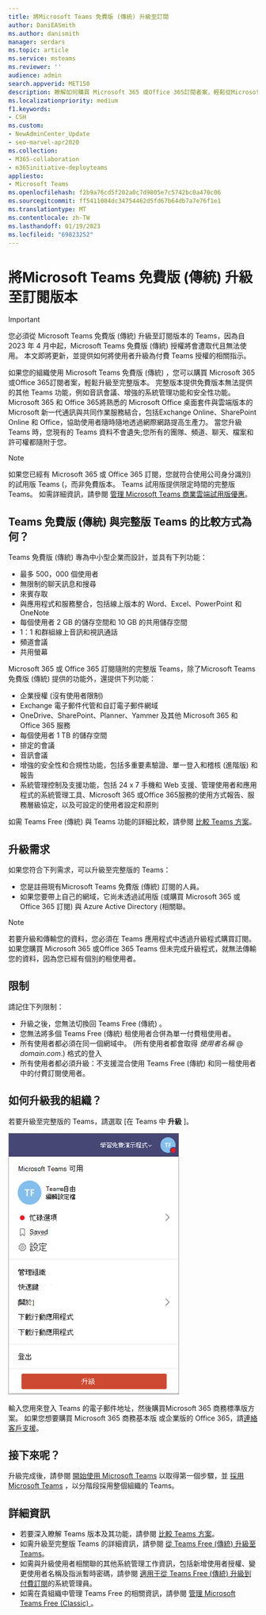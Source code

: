 ```yaml
---
title: 將Microsoft Teams 免費版 (傳統) 升級至訂閱
author: DaniEASmith
ms.author: danismith
manager: serdars
ms.topic: article
ms.service: msteams
ms.reviewer: ''
audience: admin
search.appverid: MET150
description: 瞭解如何購買 Microsoft 365 或Office 365訂閱者案，輕鬆從Microsoft Teams 免費版 (傳統) 升級至完整版本。
ms.localizationpriority: medium
f1.keywords:
- CSH
ms.custom:
- NewAdminCenter_Update
- seo-marvel-apr2020
ms.collection:
- M365-collaboration
- m365initiative-deployteams
appliesto:
- Microsoft Teams
ms.openlocfilehash: f2b9a76cd5f202a0c7d9805e7c5742bc0a470c06
ms.sourcegitcommit: ff5411084dc34754462d5fd67b64db7a7e76f1e1
ms.translationtype: MT
ms.contentlocale: zh-TW
ms.lasthandoff: 01/19/2023
ms.locfileid: "69823252"
---
```

# <a name="upgrade-microsoft-teams-free-classic-to-subscription-version"></a>將Microsoft Teams 免費版 (傳統) 升級至訂閱版本

> [!IMPORTANT]
> 您必須從 Microsoft Teams 免費版 (傳統) 升級至訂閱版本的 Teams，因為自 2023 年 4 月中起，Microsoft Teams 免費版 (傳統) 授權將會遭取代且無法使用。 本文即將更新，並提供如何將使用者升級為付費 Teams 授權的相關指示。

如果您的組織使用 Microsoft Teams 免費版 (傳統) ，您可以購買 Microsoft 365 或Office 365訂閱者案，輕鬆升級至完整版本。 完整版本提供免費版本無法提供的其他 Teams 功能，例如音訊會議、增強的系統管理功能和安全性功能。 Microsoft 365 和 Office 365將熟悉的 Microsoft Office 桌面套件與雲端版本的 Microsoft 新一代通訊與共同作業服務結合，包括Exchange Online、SharePoint Online 和 Office，協助使用者隨時隨地透過網際網路提高生產力。 當您升級 Teams 時，您現有的 Teams 資料不會遺失;您所有的團隊、頻道、聊天、檔案和許可權都隨附于您。

> [!NOTE]
> 如果您已經有 Microsoft 365 或 Office 365 訂閱，您就符合使用公司身分識別) 的試用版 Teams (，而非免費版本。 Teams 試用版提供限定時間的完整版 Teams。 如需詳細資訊，請參閱 [管理 Microsoft Teams 商業雲端試用版優惠](./teams-exploratory.md)。

## <a name="how-does-teams-free-classic-compare-to-the-full-version-of-teams"></a>Teams 免費版 (傳統) 與完整版 Teams 的比較方式為何？

Teams 免費版 (傳統) 專為中小型企業而設計，並具有下列功能：

- 最多 500，000 個使用者
- 無限制的聊天訊息和搜尋
- 來賓存取
- 與應用程式和服務整合，包括線上版本的 Word、Excel、PowerPoint 和 OneNote
- 每個使用者 2 GB 的儲存空間和 10 GB 的共用儲存空間
- 1：1 和群組線上音訊和視訊通話
- 頻道會議
- 共用螢幕

Microsoft 365 或 Office 365 訂閱隨附的完整版 Teams，除了Microsoft Teams 免費版 (傳統) 提供的功能外，還提供下列功能：

- 企業授權 (沒有使用者限制) 
- Exchange 電子郵件代管和自訂電子郵件網域
- OneDrive、SharePoint、Planner、Yammer 及其他 Microsoft 365 和 Office 365 服務
- 每個使用者 1 TB 的儲存空間
- 排定的會議
- 音訊會議
- 增強的安全性和合規性功能，包括多重要素驗證、單一登入和稽核 (進階版) 和報告
- 系統管理控制及支援功能，包括 24 x 7 手機和 Web 支援、管理使用者和應用程式的系統管理工具、Microsoft 365 或Office 365服務的使用方式報告、服務層級協定，以及可設定的使用者設定和原則

如需 Teams Free (傳統) 與 Teams 功能的詳細比較，請參閱 [比較 Teams 方案](https://products.office.com/microsoft-teams/free)。

## <a name="upgrade-requirements"></a>升級需求

如果您符合下列需求，可以升級至完整版的 Teams：

- 您是註冊現有Microsoft Teams 免費版 (傳統) 訂閱的人員。
- 如果您要帶上自己的網域，它尚未透過試用版 (或購買 Microsoft 365 或 Office 365 訂閱) 與 Azure Active Directory (相關聯。

> [!NOTE]
> 若要升級和傳輸您的資料，您必須在 Teams 應用程式中透過升級程式購買訂閱。 如果您購買 Microsoft 365 或Office 365 Teams 但未完成升級程式，就無法傳輸您的資料，因為您已經有個別的租使用者。

## <a name="limitations"></a>限制

請記住下列限制：

- 升級之後，您無法切換回 Teams Free (傳統) 。
- 您無法將多個 Teams Free (傳統) 租使用者合併為單一付費租使用者。
- 所有使用者都必須在同一個網域中。  (所有使用者都會取得 *使用者名稱* @ *domain.com*.) 格式的登入
- 所有使用者都必須升級：不支援混合使用 Teams Free (傳統) 和同一租使用者中的付費訂閱使用者。

## <a name="how-do-i-upgrade-my-organization"></a>如何升級我的組織？

若要升級至完整版的 Teams，請選取 [在 Teams 中 **升級** ]。

![顯示 [升級] 按鈕的螢幕擷取畫面。](media/teams-freemium-upgrade-image1.png)

輸入您用來登入 Teams 的電子郵件地址，然後購買Microsoft 365 商務標準版方案。 如果您想要購買 Microsoft 365 商務基本版 或企業版的 Office 365，請[連絡客戶支援](https://portal.office.com/support/altusupport.aspx?app=teamsfreeupgrade)。

## <a name="whats-next"></a>接下來呢？

升級完成後，請參閱 [開始使用 Microsoft Teams](get-started-with-teams-quick-start.md) 以取得第一個步驟，並 [採用 Microsoft Teams](adopt-microsoft-teams-landing-page.md) ，以分階段採用整個組織的 Teams。

## <a name="more-information"></a>詳細資訊

- 若要深入瞭解 Teams 版本及其功能，請參閱 [比較 Teams 方案](https://products.office.com/microsoft-teams/free)。
- 如需升級至完整版 Teams 的詳細資訊，請參閱 [從 Teams Free (傳統) 升級至 Teams](https://support.office.com/article/Upgrade-from-Teams-free-to-Teams-29475bbd-a34f-4175-9b33-d44430f8ad39)。
- 如需與升級使用者相關聯的其他系統管理工作資訊，包括新增使用者授權、變更使用者名稱及指派暫時密碼，請參閱 [適用于從 Teams Free (傳統) 升級到付費訂閱](https://support.office.com/article/for-admins-upgrading-from-teams-free-to-a-paid-subscription-75a95e7f-001e-42d0-a787-ae8b992d5a52)的系統管理員。
- 如需在貴組織中管理 Teams Free 的相關資訊，請參閱 [管理 Microsoft Teams Free (Classic) ](manage-freemium.md)。
